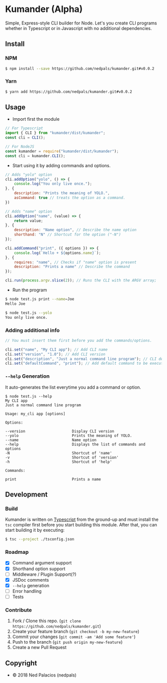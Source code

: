 # Kumander (Alpha)
Simple, Express-style CLI builder for Node. Let's you create CLI programs whether in Typescript or in Javascript with no additional dependencies.

## Install
### NPM
```bash
$ npm install --save https://github.com/nedpals/kumander.git#v0.0.2
```
### Yarn
```bash
$ yarn add https://github.com/nedpals/kumander.git#v0.0.2
```

## Usage
- Import first the module
```javascript
// For Typescript
import { CLI } from "kumander/dist/kumander";
const cli = CLI();

// For NodeJS
const kumander = require("kumander/dist/kumander");
const cli = kumander.CLI();
```
- Start using it by adding commands and options.
```javascript
// Adds "yolo" option
cli.addOption("yolo", () => {
    console.log("You only live once.");
}, {
    description: "Prints the meaning of YOLO.",
    asCommand: true // treats the option as a command.
})

// Adds "name" option
cli.addOption("name", (value) => {
    return value;
}, {
    description: "Name option", // Describe the name option
    shorthand: "N" // Shortcut for the option ("-N")
});

cli.addCommand("print", ({ options }) => {
    console.log(`Hello + ${options.name}`);
}, {
    requires: "name", // Checks if "name" option is present
    description: "Prints a name" // Describe the command
});

cli.run(process.argv.slice(2)); // Runs the CLI with the ARGV array;
```
- Run the program
```bash
$ node test.js print --name=Joe
Hello Joe

$ node test.js --yolo
You only live once.
```

### Adding additional info
```javascript
// You must insert them first before you add the commands/options.

cli.set("name", "My CLI app"); // Add CLI name
cli.set("version", "1.0"); // Add CLI version
cli.set("description", "Just a normal command line program"); // CLI description
cli.set("defaultCommand", "print"); // Add default command to be executed
```

### `--help` Generation
It auto-generates the list everytime you add a command or option.
```
$ node test.js --help
My CLI app
Just a normal command line program

Usage: my_cli app [options]

Options:

--version                     Display CLI version
--yolo                        Prints the meaning of YOLO.
--name                        Name option
--help                        Displays the list of commands and options
-N                            Shortcut of 'name'
-v                            Shortcut of 'version'
-h                            Shortcut of 'help'

Commands:

print                         Prints a name
```

## Development 
### Build
Kumander is written on [Typescript](https://typescriptlang.org) from the ground-up and must install the `tsc` compiler first before you start building this module. After that, you can start building it by executing:
```bash
$ tsc --project ./tsconfig.json
```

### Roadmap
- [x] Command argument support
- [x] Shorthand option support
- [ ] Middleware / Plugin Support(?)
- [x] JSDoc comments
- [x] `--help` generation
- [ ] Error handling
- [ ] Tests

### Contribute
1. Fork / Clone this repo. (`git clone https://github.com/nedpals/kumander.git`)
2. Create your feature branch (`git checkout -b my-new-feature`)
3. Commit your changes (`git commit -am 'Add some feature'`)
4. Push to the branch (`git push origin my-new-feature`)
5. Create a new Pull Request

## Copyright
- &copy; 2018 Ned Palacios (nedpals)
